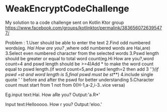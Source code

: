 # WeakEncryptCodeChallenge
My solution to a code challenge sent on Kotlin Ktor group https://www.facebook.com/groups/kotlinktor/permalink/3836560726395477/

Problem :
1.User should be able to enter the text
2.Find odd numbered words(eg. *Hai How are you?* ,where odd numbered words are Hai,are)
3.Select even numbered character from the selected words
3.Pswd length should be greater or equal to total word count(eg.Hi How are you?,word count=4 and pswd length should be >=4)Add * to make the word count  equal to pswd length.(if word count=5,and pswd length=2 then add 3 '*')(if pswd =st and word length is 5,final pswd must be st***)
4.include single quote ' ' before and after the pswd for better understanding
5.Character count must start from 1 not from 0(H-1,a-2,i-3..vice versa)

Eg.input text:Hai. How aRe you?
Output:'a.R*'

Input text:Hellooooo. How r you?
Output:'eloo.'
